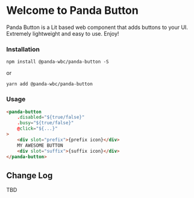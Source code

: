 # Welcome to Panda Button
Panda Button is a Lit based web component that adds buttons to your UI. Extremely lightweight and easy to use.
Enjoy!

### Installation
```npm install @panda-wbc/panda-button -S```

or 

```yarn add @panda-wbc/panda-button```

### Usage

```html
<panda-button
	.disabled="${true/false}"
	.busy="${true/false}"
	@click="${...}"
>
	<div slot="prefix">{prefix icon}</div>
	MY AWESOME BUTTON
	<div slot="suffix">{suffix icon}</div>
</panda-button>
```

## Change Log

TBD